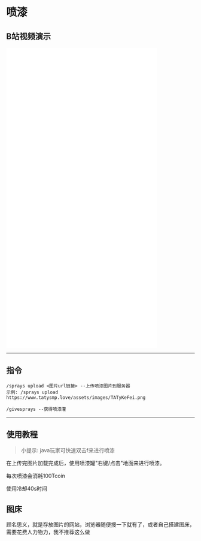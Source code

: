 # 喷漆

## B站视频演示

<iframe src="//player.bilibili.com/player.html?aid=1402185970&bvid=BV1Wr421h7Rt&cid=1479939637&p=1" allowfullscreen="allowfullscreen" width="80%" height="800" scrolling="no" frameborder="0" sandbox="allow-top-navigation allow-same-origin allow-forms allow-scripts"></iframe>

---

## 指令

```
/sprays upload <图片url链接> --上传喷漆图片到服务器
示例: /sprays upload https://www.tatysmp.love/assets/images/TATyKeFei.png

/givesprays --获得喷漆灌
```

---

## 使用教程

> 小提示: java玩家可快速双击f来进行喷漆

在上传完图片加载完成后，使用喷漆罐"右键/点击"地面来进行喷漆。

每次喷漆会消耗100Tcoin

使用冷却40s时间

## 图床

顾名思义，就是存放图片的网站，浏览器随便搜一下就有了，或者自己搭建图床，需要花费人力物力，我不推荐这么做
